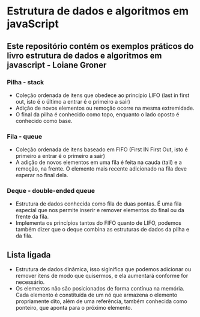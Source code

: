 # Estrutura de dados e algoritmos em javaScript

## Este repositório contém os exemplos práticos do livro estrutura de dados e algoritmos em javascript - Loiane Groner


### Pilha - stack
 - Coleção ordenada de itens que obedece ao princípio LIFO (last in first out, isto é o último a entrar é o primeiro a sair)
 - Adição de novos elementos ou remoção ocorre na mesma extremidade.
 - O final da pilha é conhecido como topo, enquanto o lado oposto é conhecido como base.

### Fila - queue
 - Coleção ordenada de itens baseado em FIFO (First IN First Out, isto é primeiro a entrar é o primeiro a sair)
 - A adição de novos elementos em uma fila é feita na cauda (tail) e a remoção, na frente. O elemento mais recente adicionado na fila deve esperar no final dela.

### Deque - double-ended queue
 - Estrutura de dados conhecida como fila de duas pontas. É uma fila especial que nos permite inserir e remover elementos do final ou da frente da fila.
 - Implementa os princípios tantos do FIFO quanto de LIFO, podemos também dizer que o deque combina as estruturas de dados da pilha e da fila.

## Lista ligada
 - Estrutura de dados dinâmica, isso siginifica que podemos adicionar ou remover itens de modo que quisermos, e ela aumentará conforme for necessário.
 - Os elementos não são posicionados de forma contínua na memória. Cada elemento é constituída de um nó que armazena o elemento propriamente dito, além de uma referência, também conhecida como ponteiro, que aponta para o próximo elemento.
